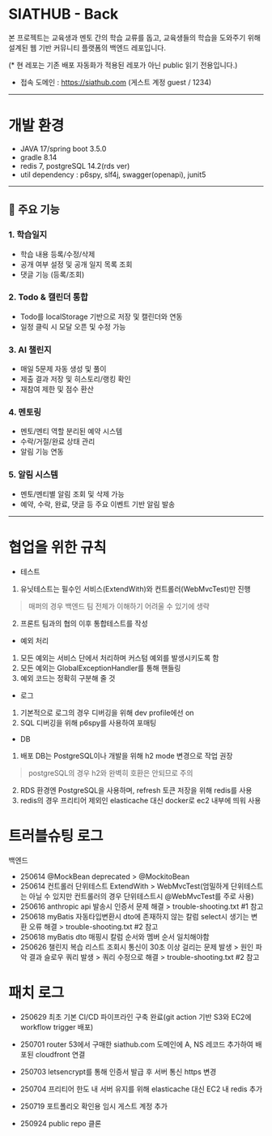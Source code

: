 # SIATHUB - Back

본 프로젝트는 교육생과 멘토 간의 학습 교류를 돕고, 교육생들의 학습을 도와주기 위해 설계된 웹 기반 커뮤니티 플랫폼의 백엔드 레포입니다.

(* 현 레포는 기존 배포 자동화가 적용된 레포가 아닌 public 읽기 전용입니다.)

- 접속 도메인 : https://siathub.com (게스트 계정 guest / 1234)

---
# 개발 환경
- JAVA 17/spring boot 3.5.0
- gradle 8.14
- redis 7, postgreSQL 14.2(rds ver)
- util dependency : p6spy, slf4j, swagger(openapi), junit5
---

## 🧩 주요 기능

### 1. 학습일지

* 학습 내용 등록/수정/삭제
* 공개 여부 설정 및 공개 일지 목록 조회
* 댓글 기능 (등록/조회)

### 2. Todo & 캘린더 통합

* Todo를 localStorage 기반으로 저장 및 캘린더와 연동
* 일정 클릭 시 모달 오픈 및 수정 가능

### 3. AI 챌린지

* 매일 5문제 자동 생성 및 풀이
* 제출 결과 저장 및 히스토리/랭킹 확인
* 재참여 제한 및 점수 환산

### 4. 멘토링

* 멘토/멘티 역할 분리된 예약 시스템
* 수락/거절/완료 상태 관리
* 알림 기능 연동

### 5. 알림 시스템

* 멘토/멘티별 알림 조회 및 삭제 가능
* 예약, 수락, 완료, 댓글 등 주요 이벤트 기반 알림 발송

---


# 협업을 위한 규칙
- 테스트
1. 유닛테스트는 필수인 서비스(ExtendWith)와 컨트롤러(WebMvcTest)만 진행
> 매퍼의 경우 백엔드 팀 전체가 이해하기 어려울 수 있기에 생략
2. 프론트 팀과의 협의 이후 통합테스트를 작성

- 예외 처리
1. 모든 예외는 서비스 단에서 처리하며 커스텀 예외를 발생시키도록 함
2. 모든 예외는 GlobalExceptionHandler를 통해 핸들링
3. 예외 코드는 정확히 구분해 줄 것

- 로그
1. 기본적으로 로그의 경우 디버깅을 위해 dev profile에선 on
2. SQL 디버깅을 위해 p6spy를 사용하여 포매팅

- DB
1. 배포 DB는 PostgreSQL이나 개발을 위해 h2 mode 변경으로 작업 권장
> postgreSQL의 경우 h2와 완벽히 호환은 안되므로 주의
2. RDS 환경엔 PostgreSQL을 사용하며, refresh 토큰 저장을 위해 redis를 사용
3. redis의 경우 프리티어 제외인 elasticache 대신 docker로 ec2 내부에 띄워 사용

# 트러블슈팅 로그
백엔드
- 250614 @MockBean deprecated > @MockitoBean
- 250614 컨트롤러 단위테스트 ExtendWith > WebMvcTest(엄밀하게 단위테스트는 아닐 수 있지만 컨트롤러의 경우 단위테스트시 @WebMvcTest를 주로 사용)
- 250616 anthropic api 발송시 인증서 문제 해결 > trouble-shooting.txt #1 참고
- 250618 myBatis 자동타입변환시 dto에 존재하지 않는 칼럼 select시 생기는 변환 오류 해결 > trouble-shooting.txt #2 참고
- 250618 myBatis dto 매핑시 칼럼 순서와 멤버 순서 일치해야함
- 250626 챌린지 복습 리스트 조회시 통신이 30초 이상 걸리는 문제 발생 > 원인 파악 결과 슬로우 쿼리 발생 > 쿼리 수정으로 해결 > trouble-shooting.txt #2 참고

# 패치 로그
- 250629 최초 기본 CI/CD 파이프라인 구축 완료(git action 기반 S3와 EC2에 workflow trigger 배포)
- 250701 router 53에서 구매한 siathub.com 도메인에 A, NS 레코드 추가하여 배포된 cloudfront 연결
- 250703 letsencrypt를 통해 인증서 발급 후 서버 통신 https 변경
- 250704 프리티어 한도 내 서버 유지를 위해 elasticache 대신 EC2 내 redis 추가
- 250719 포트폴리오 확인용 임시 게스트 계정 추가

- 250924 public repo 클론

